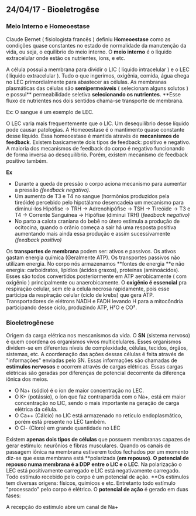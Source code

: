 ## 24/04/17 - Bioeletrogêse

### 

### Meio Interno e Homeoestase

Claude Bernet \( fisiologista francês \) definiu **Homeoestase** como as condições quase constantes no estado de normalidade da manutenção da vida, ou seja, o equilibrio do meio interno. O **meio interno** é o líquido extracelular onde estão os nutrientes, íons, e etc.

A célula possui a membrana para dividir o LIC \( líquido intracelular \) e o LEC \( líquido extracelular \). Tudo o que ingerimos, oxigênia, comida, água chega no LEC primordialmente para abastecer as células. As membranas plasmáticas das células são **semipermeáveis** \( selecionam alguns solutos \) e possui** permeabilidade seletiva **selecionando os nutrientes**. **Esse fluxo de nutrientes nos dois sentidos chama-se transporte de membrana.

Ex: O sangue é um exemplo de LEC.

O LEC varia mais frequentemente que o LIC. Um desequilíbrio desse líquido pode causar patologias. A Homeoestase é o mantimento quase constante desse líquido. Essa homeoestase é mantida através de **mecanismos de feedback**. Existem basicamente dois tipos de feedback: positivo e negativo. A maioria dos mecanismos de feedback do corpo é negativo funcionando de forma inversa ao desequilíbrio. Porém, existem mecanismo de feedback positivo também.

**Ex**

* Durante a queda de pressão o corpo aciona mecanismo para aumentar a pressão _\(feedback negativo\)_.
* Um aumento de T3 e T4 no sangue \(hormônios produzidos pela tireóide\) percebido pelo hipotálamo desencadeia um mecanismo para diminuí-los Hipófise -&gt; TRH -&gt; Adrenohipófise -&gt; TSH -&gt; Tireóide -&gt; T3 e T4 -&gt; Corrente Sanguínea -&gt; Hipófise \(diminui TRH\) \(_feedback negativo\)_
* No parto a calota craniana do bebê no útero estimula a produção de ocitocina, quando o crânio começa a sair há uma resposta positiva aumentando mais ainda essa produção e assim sucessivamente _\(feedback positivo\)_

Os **transportes de membrana** podem ser: ativos e passivos. Os ativos gastam energia química \(Geralmente ATP\). Os transportes passivos não utilizam energia. No corpo nós armazenamos **fontes de energia **e não energia: carboidratos, lipídios \(ácidos graxos\), proteínas \(aminoácidos\). Esses são todos convertidos posteriormente em ATP aerobicamente \( com oxigênio \) principalmente ou anaerobicamente. O **oxigênio é essencial** pra respiração celular, sem ele a celula necrosa rapidamente, pois esse participa da respiração celular \(ciclo de krebs\) que gera ATP. Transportadores de elétrons NADH e FADH levando H para a mitocôndria participando desse ciclo, produzindo ATP, H²O e CO².

### 

### Bioeletrogênese



Origem da carga elétrica nos mescanismos da vida. O **SN** \(sistema nervoso\) é quem coordena os organismos vivos multicelulares. Esses organismos dividem-se em diferentes níveis de complexidade, células, tecidos, órgãos, sistemas, etc. A coordenação das ações dessas células é feita através de "informações" enviadas pelo SN. Essas informações são chamadas de **estímulos nervosos** e ocorrem através de cargas elétricas. Essas cargas elétricas são geradas por diferenças de potencial decorrente da diferença iônica dos meios.



* O Na+ \(sódio\) é o íon de maior concentração no LEC.
* O K+ \(potássio\), o íon que faz contrapartida com o Na+, está em maior concentração no LIC, sendo o mais importante na geração de carga elétrica da célula.
* O Ca++ \(Cálcio\) no LIC está armazenado no retículo endoplasmático, porém está presente no LEC também. 
* O Cl- \(Cloro\) em grande quantidade no LEC



Existem **apenas dois tipos de células** que possuem membranas capazes de gerar estímulo: neurônios e fibras musculares. Quando os canais de passagem iônica na membrana estiverem todos fechados por um momento diz-se que essa membrana está **polarizada **\(em repouso\)**. **O **potencial de repouso** numa membrana é a DDP entre o LIC e o LEC**. Na polarização o LEC está positivamente carregado e LIC está negativamente carregado. Todo estímulo recebido pelo corpo é um potencial de ação. **Os estímulos tem diversas origens: físicos, químicos e etc. Entretanto todo estímulo "processado" pelo corpo é elétrico. O **potencial de ação** é gerado em duas fases:

A recepção do estímulo abre um canal de Na+



